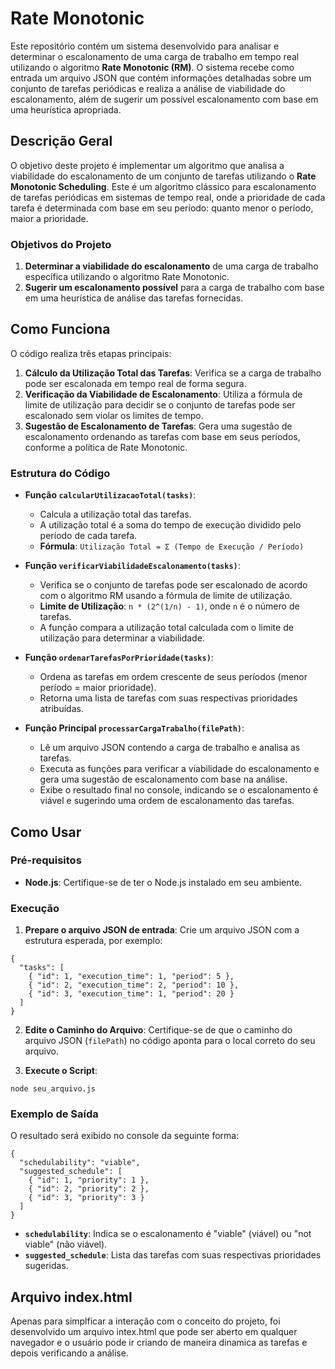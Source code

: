 
# Rate Monotonic

Este repositório contém um sistema desenvolvido para analisar e determinar o escalonamento de uma carga de trabalho em tempo real utilizando o algoritmo **Rate Monotonic (RM)**. O sistema recebe como entrada um arquivo JSON que contém informações detalhadas sobre um conjunto de tarefas periódicas e realiza a análise de viabilidade do escalonamento, além de sugerir um possível escalonamento com base em uma heurística apropriada.

## Descrição Geral

O objetivo deste projeto é implementar um algoritmo que analisa a viabilidade do escalonamento de um conjunto de tarefas utilizando o **Rate Monotonic Scheduling**. Este é um algoritmo clássico para escalonamento de tarefas periódicas em sistemas de tempo real, onde a prioridade de cada tarefa é determinada com base em seu período: quanto menor o período, maior a prioridade. 

### Objetivos do Projeto

1. **Determinar a viabilidade do escalonamento** de uma carga de trabalho específica utilizando o algoritmo Rate Monotonic.
2. **Sugerir um escalonamento possível** para a carga de trabalho com base em uma heurística de análise das tarefas fornecidas.

## Como Funciona

O código realiza três etapas principais:

1. **Cálculo da Utilização Total das Tarefas**: Verifica se a carga de trabalho pode ser escalonada em tempo real de forma segura.
2. **Verificação da Viabilidade de Escalonamento**: Utiliza a fórmula de limite de utilização para decidir se o conjunto de tarefas pode ser escalonado sem violar os limites de tempo.
3. **Sugestão de Escalonamento de Tarefas**: Gera uma sugestão de escalonamento ordenando as tarefas com base em seus períodos, conforme a política de Rate Monotonic.

### Estrutura do Código

- **Função `calcularUtilizacaoTotal(tasks)`**:
  - Calcula a utilização total das tarefas.
  - A utilização total é a soma do tempo de execução dividido pelo período de cada tarefa.
  - **Fórmula**: `Utilização Total = Σ (Tempo de Execução / Período)`

- **Função `verificarViabilidadeEscalonamento(tasks)`**:
  - Verifica se o conjunto de tarefas pode ser escalonado de acordo com o algoritmo RM usando a fórmula de limite de utilização.
  - **Limite de Utilização**: `n * (2^(1/n) - 1)`, onde `n` é o número de tarefas.
  - A função compara a utilização total calculada com o limite de utilização para determinar a viabilidade.

- **Função `ordenarTarefasPorPrioridade(tasks)`**:
  - Ordena as tarefas em ordem crescente de seus períodos (menor período = maior prioridade).
  - Retorna uma lista de tarefas com suas respectivas prioridades atribuídas.

- **Função Principal `processarCargaTrabalho(filePath)`**:
  - Lê um arquivo JSON contendo a carga de trabalho e analisa as tarefas.
  - Executa as funções para verificar a viabilidade do escalonamento e gera uma sugestão de escalonamento com base na análise.
  - Exibe o resultado final no console, indicando se o escalonamento é viável e sugerindo uma ordem de escalonamento das tarefas.

## Como Usar

### Pré-requisitos

- **Node.js**: Certifique-se de ter o Node.js instalado em seu ambiente.

### Execução

1. **Prepare o arquivo JSON de entrada**: Crie um arquivo JSON com a estrutura esperada, por exemplo:

```
{
  "tasks": [
    { "id": 1, "execution_time": 1, "period": 5 },
    { "id": 2, "execution_time": 2, "period": 10 },
    { "id": 3, "execution_time": 1, "period": 20 }
  ]
}
```

2. **Edite o Caminho do Arquivo**: Certifique-se de que o caminho do arquivo JSON (`filePath`) no código aponta para o local correto do seu arquivo.

3. **Execute o Script**:

```
node seu_arquivo.js
```

### Exemplo de Saída

O resultado será exibido no console da seguinte forma:

```
{
  "schedulability": "viable",
  "suggested_schedule": [
    { "id": 1, "priority": 1 },
    { "id": 2, "priority": 2 },
    { "id": 3, "priority": 3 }
  ]
}
```

- **`schedulability`**: Indica se o escalonamento é "viable" (viável) ou "not viable" (não viável).
- **`suggested_schedule`**: Lista das tarefas com suas respectivas prioridades sugeridas.

## Arquivo index.html

Apenas para simplficar a interação com o conceito do projeto, foi desenvolvido um arquivo intex.html que pode ser aberto em qualquer navegador e o usuário pode ir criando de maneira dinamica as tarefas e depois verificando a análise.
